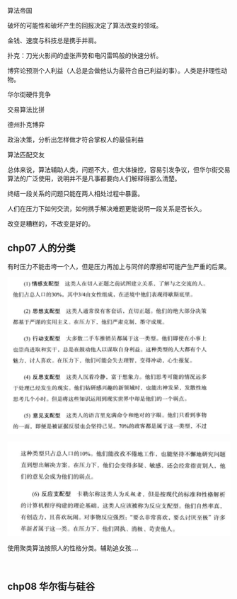 算法帝国



破坏的可能性和破坏产生的回报决定了算法改变的领域。



金钱、速度与科技总是携手并肩。



扑克：刀光火影间的虚张声势和电闪雷鸣般的快速分析。



博弈论预测个人利益（人总是会做他认为最符合自己利益的事）。人类是非理性动物。





华尔街硬件竞争



交易算法比拼



德州扑克博弈



政治决策，分析出怎样做才符合掌权人的最佳利益



算法匹配交友





总体来说，算法辅助人类，问题不大，但大体操控，容易引发争议，但华尔街交易算法的广泛使用，说明并不是凡事都要向人们解释得那么清楚。



终结一段关系的问题只能在两人相处过程中暴露。

人们在压力下如何交流，如何携手解决难题更能说明一段关系是否长久。



改变是糟糕的，不改变是好的。



## chp07 人的分类



有时压力不能击垮一个人，但是压力再加上与同伴的摩擦却可能产生严重的后果。



![image-20190606131758137](algorithms_rule_world/res/imgs/image-20190606131758137.png)



![image-20190606131712925](algorithms_rule_world/res/imgs/image-20190606131712925.png)

使用聚类算法按照人的性格分类。辅助追女孩….

<br/>




## chp08 华尔街与硅谷
